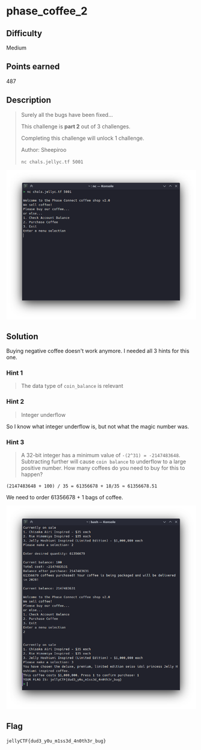 # phase_coffee_2

## Difficulty

Medium

## Points earned

487

## Description

> Surely all the bugs have been fixed...
> 
> This challenge is **part 2** out of 3 challenges.
> 
> Completing this challenge will unlock 1 challenge.
> 
> Author: Sheepiroo
> 
> `nc chals.jellyc.tf 5001`

![phase_coffee_2](./images/pc_2.png "phase_coffee_2")

## Solution

Buying negative coffee doesn't work anymore. I needed all 3 hints for this one.

### Hint 1

> The data type of `coin_balance` is relevant

### Hint 2

> Integer underflow

So I know what integer underflow is, but not what the magic number was.

### Hint 3

> A 32-bit integer has a minimum value of `-(2^31) = -2147483648`. Subtracting further will cause `coin balance` to underflow to a large positive number. How many coffees do you need to buy for this to happen?

```
(2147483648 + 100) / 35 = 61356678 + 18/35 ≈ 61356678.51
```

We need to order 61356678 + 1 bags of coffee.

![phase_coffee_2 solution](./images/pc_2_sol.png "phase_coffee_2 solution")

## Flag

`jellyCTF{dud3_y0u_m1ss3d_4n0th3r_bug}`